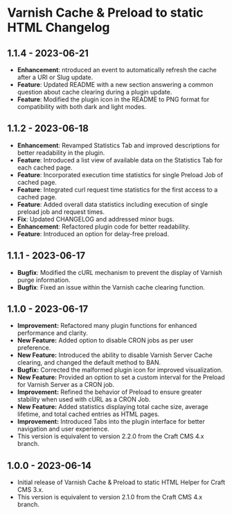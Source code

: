 # Varnish Cache & Preload to static HTML Changelog

## 1.1.4 - 2023-06-21

- **Enhancement**: ntroduced an event to automatically refresh the cache after a URI or Slug update.
- **Feature**: Updated README with a new section answering a common question about cache clearing during a plugin update.
- **Feature**: Modified the plugin icon in the README to PNG format for compatibility with both dark and light modes.

## 1.1.2 - 2023-06-18

- **Enhancement**: Revamped Statistics Tab and improved descriptions for better readability in the plugin.
- **Feature**: Introduced a list view of available data on the Statistics Tab for each cached page.
- **Feature**: Incorporated execution time statistics for single Preload Job of cached page.
- **Feature**: Integrated curl request time statistics for the first access to a cached page.
- **Feature**: Added overall data statistics including execution of single preload job and request times.
- **Fix**: Updated CHANGELOG and addressed minor bugs.
- **Enhancement**: Refactored plugin code for better readability.
- **Feature**: Introduced an option for delay-free preload.

## 1.1.1 - 2023-06-17

- **Bugfix**: Modified the cURL mechanism to prevent the display of Varnish purge information.
- **Bugfix**: Fixed an issue within the Varnish cache clearing function.

## 1.1.0 - 2023-06-17

- **Improvement:** Refactored many plugin functions for enhanced performance and clarity.
- **New Feature:** Added option to disable CRON jobs as per user preference.
- **New Feature:** Introduced the ability to disable Varnish Server Cache clearing, and changed the default method to BAN.
- **Bugfix:** Corrected the malformed plugin icon for improved visualization.
- **New Feature:** Provided an option to set a custom interval for the Preload for Varnish Server as a CRON job.
- **Improvement:** Refined the behavior of Preload to ensure greater stability when used with cURL as a CRON Job.
- **New Feature:** Added statistics displaying total cache size, average lifetime, and total cached entries as HTML pages.
- **Improvement:** Introduced Tabs into the plugin interface for better navigation and user experience.
- This version is equivalent to version 2.2.0 from the Craft CMS 4.x branch.

## 1.0.0 - 2023-06-14

- Initial release of Varnish Cache & Preload to static HTML Helper for Craft CMS 3.x.
- This version is equivalent to version 2.1.0 from the Craft CMS 4.x branch.